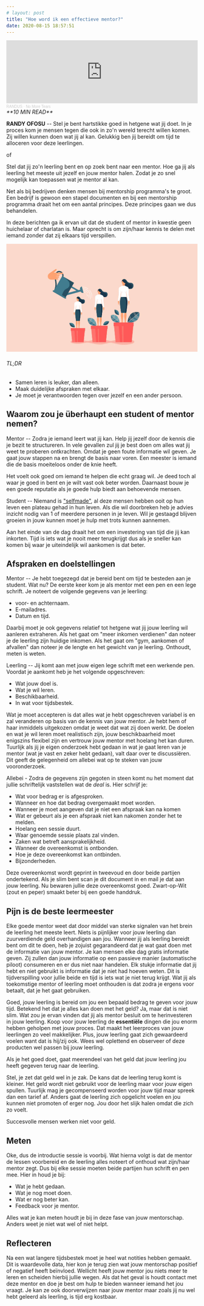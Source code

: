 ```yaml
---
# layout: post
title: "Hoe word ik een effectieve mentor?"
date: 2020-08-15 18:57:51
---
```


<iframe width="100%" height="166" scrolling="no" frameborder="no" allow="autoplay" src="https://w.soundcloud.com/player/?url=https%3A//api.soundcloud.com/tracks/864575497&color=%23daa51f&auto_play=false&hide_related=false&show_comments=true&show_user=true&show_reposts=false&show_teaser=true"></iframe><div style="font-size: 10px; color: #cccccc;line-break: anywhere;word-break: normal;overflow: hidden;white-space: nowrap;text-overflow: ellipsis; font-family: Interstate,Lucida Grande,Lucida Sans Unicode,Lucida Sans,Garuda,Verdana,Tahoma,sans-serif;font-weight: 100;"><a href="https://soundcloud.com/randus95" title="RANDUS" target="_blank" style="color: #cccccc; text-decoration: none;">RANDUS</a> · <a href="https://soundcloud.com/randus95/byron" title="No More Tears" target="_blank" style="color: #cccccc; text-decoration: none;">No More Tears</a></div>

<link rel="stylesheet" href="https://cdnjs.cloudflare.com/ajax/libs/font-awesome/4.7.0/css/font-awesome.min.css">
<i class="fa fa-clock-o" aria-hidden="true" style="fontsize:20px"> **10 MIN READ**</i>

**RANDY OFOSU** -- Stel je bent hartstikke goed in hetgene wat jij doet. In je proces kom je mensen tegen die ook in zo'n wereld terecht willen komen. Zij willen kunnen doen wat jij al kan. Gelukkig ben jij bereidt om tijd te alloceren voor deze leerlingen.

of

Stel dat jij zo'n leerling bent en op zoek bent naar een mentor. Hoe ga jij als leerling het meeste uit jezelf en jouw mentor halen. Zodat je zo snel mogelijk kan toepassen wat je mentor al kan.

Net als bij bedrijven denken mensen bij mentorship programma's te groot. Een bedrijf is gewoon een stapel documenten en bij een mentorship programma draait het om een aantal principes. Deze principes gaan we dus behandelen.

In deze berichten ga ik ervan uit dat de student of mentor in kwestie geen huichelaar of charlatan is. Maar oprecht is om zijn/haar kennis te delen met iemand zonder dat zij elkaars tijd verspillen.

<img src="/assets/img/Mentorship.jpg" alt="Help je mentee groeien" title="Een groeiende leerling.">

###### TL;DR

- Samen leren is leuker, dan alleen.
- Maak duidelijke afspraken met elkaar.
- Je moet je verantwoorden tegen over jezelf en een ander persoon.

## Waarom zou je überhaupt een student of mentor nemen?

Mentor -- Zodra je iemand leert wat jij kan. Help jij jezelf door de kennis die je bezit te structureren. In vele gevallen zul jij je best doen om alles wat jij weet te proberen ontkrachten. Omdat je geen foute informatie wil geven. Je gaat jouw stappen na en brengt de basis naar voren. Een meester is iemand die de basis moeiteloos onder de knie heeft. 

Het voelt ook goed om iemand te helpen die echt graag wil. Je deed toch al waar je goed in bent en je wilt vast ook beter worden. Daarnaast bouw je een goede reputatie als je goede hulp biedt aan behoevende mensen. 

Student -- Niemand is <a href="https://www.businessinsider.nl/youngest-self-made-billionaires-kylie-jenner-mark-zuckerberg-2019-3?international=true&r=US" target="_blank"> "selfmade"</a>, al deze mensen hebben ooit op hun leven een plateau gehad in hun leven. Als die wil doorbreken heb je advies inzicht nodig van 1 of meerdere personen in je leven. Wil je gestaagd blijven groeien in jouw kunnen moet je hulp met trots kunnen aannemen. 

Aan het einde van de dag draait het om een investering van tijd die jij kan inkorten. Tijd is iets wat je nooit meer terugkrijgt dus als je sneller kan komen bij waar je uiteindelijk wil aankomen is dat beter.

## Afspraken en doelstellingen

Mentor -- Je hebt toegezegd dat je bereid bent om tijd te besteden aan je student. Wat nu? De eerste keer kom je als mentor met een pen en een lege schrift. Je noteert de volgende gegevens van je leerling:

- voor- en achternaam.
- E-mailadres.
- Datum en tijd.

Daarbij moet je ook gegevens relatief tot hetgene wat jij jouw leerling wil aanleren extraheren. Als het gaat om "meer inkomen verdienen" dan noteer je de leerling zijn huidige inkomen. Als het gaat om "gym, aankomen of afvallen" dan noteer je de lengte en het gewicht van je leerling. Onthoudt, meten is weten.

Leerling -- Jij komt aan met jouw eigen lege schrift met een werkende pen. Voordat je aankomt heb je het volgende opgeschreven:

- Wat jouw doel is.
- Wat je wil leren.
- Beschikbaarheid.
- In wat voor tijdsbestek.

Wat je moet accepteren is dat alles wat je hebt opgeschreven variabel is en zal veranderen op basis van de kennis van jouw mentor. Je hebt hem of haar inmiddels uitgekozen omdat je weet dat wat zij doen werkt. De doelen en wat je wil leren moet realistisch zijn, jouw beschikbaarheid moet enigszins flexibel zijn en vertrouw jouw mentor met hoelang het kan duren. Tuurlijk als jij je eigen onderzoek hebt gedaan in wat je gaat leren van je mentor (wat je vast en zeker hebt gedaan), valt daar over te discussiëren. Dit geeft de gelegenheid om allebei wat op te steken van jouw vooronderzoek.

Allebei - Zodra de gegevens zijn gegoten in steen komt nu het moment dat jullie schriftelijk vaststellen wat de _deal_ is. Hier schrijf je:

- Wat voor bedrag er is afgesproken.
- Wanneer en hoe dat bedrag overgemaakt moet worden.
- Wanneer je moet aangeven dat je niet een afspraak kan na komen 
- Wat er gebeurt als je een afspraak niet kan nakomen zonder het te melden.
- Hoelang een sessie duurt.
- Waar genoemde sessie plaats zal vinden.
- Zaken wat betreft aansprakelijkheid.
- Wanneer de overeenkomst is ontbonden. 
- Hoe je deze overeenkomst kan ontbinden.
- Bijzonderheden.

Deze overeenkomst wordt geprint in tweevoud en door beide partijen ondertekend. Als je slim bent scan je dit document in en mail je dat aan jouw leerling. Nu bewaren jullie deze overeenkomst goed. Zwart-op-Wit (zout en peper) smaakt beter bij een goede handdruk.

## Pijn is de beste leermeester

Elke goede mentor weet dat door middel van sterke signalen van het brein de leerling het meeste leert. Niets is pijnlijker voor jouw leerling dan zuurverdiende geld overhandigen aan jou. Wanneer jij als leerling bereidt bent om dit te doen, heb je zojuist gegarandeerd dat je wat gaat doen met de informatie van jouw mentor. Je kan mensen elke dag gratis informatie geven. Zij zullen dan jouw informatie op een passieve manier (automatische piloot) consumeren en er dus niet naar handelen. Elk stukje informatie dat jij hebt en niet gebruikt is informatie dat je niet had hoeven weten. Dit is tijdverspilling voor jullie beide en tijd is iets wat je niet terug krijgt. Wat jij als toekomstige mentor of leerling moet onthouden is dat zodra je ergens voor betaalt, dat je het gaat gebruiken.

Goed, jouw leerling is bereid om jou een bepaald bedrag te geven voor jouw tijd. Betekend het dat je alles kan doen met het geld? Ja, maar dat is niet slim. Wat zou je ervan vinden dat jij als mentor besluit om te herinvesteren in jouw leerling. Koop voor jouw leerling de **essentiële** dingen die jou enorm hebben geholpen met jouw proces. Dat maakt het leerproces van jouw leerlingen zo veel makkelijker. Plus, jouw leerling gaat zich gewaardeerd voelen want dat is hij/zij ook. Wees wel oplettend en observeer of deze producten wel passen bij jouw leerling.

Als je het goed doet, gaat meerendeel van het geld dat jouw leerling jou heeft gegeven terug naar de leerling.

Stel, je zet dat geld wel in je zak. De kans dat de leerling terug komt is kleiner. Het geld wordt niet gebruikt voor de leerling maar voor jouw eigen spullen. Tuurlijk mag je gecompenseerd worden voor jouw tijd maar spreek dan een tarief af. Anders gaat de leerling zich opgelicht voelen en jou kunnen niet promoten of erger nog. Jou door het slijk halen omdat die zich zo voelt.

Succesvolle mensen werken niet voor geld.

## Meten

Oke, dus de introductie sessie is voorbij. Wat hierna volgt is dat de mentor de lessen voorbereid en de leerling alles noteert of onthoud wat zijn/haar mentor zegt. Dus bij elke sessie moeten beide partijen hun schrift en pen mee. Hier in houd je bij:
- Wat je hebt gedaan.
- Wat je nog moet doen.
- Wat er nog beter kan.
- Feedback voor je mentor.

Alles wat je kan meten houdt je bij in deze fase van jouw mentorschap. Anders weet je niet wat wel of niet helpt.

## Reflecteren

Na een wat langere tijdsbestek moet je heel wat notities hebben gemaakt. Dit is waardevolle data, hier kon je terug zien wat jouw mentorschap positief of negatief heeft beïnvloed. Wellicht heeft jouw mentor jou niets meer te leren en scheiden hierbij jullie wegen. Als dat het geval is houdt contact met deze mentor en doe je best om hulp te bieden wanneer iemand het jou vraagt. Je kan ze ook doorverwijzen naar jouw mentor maar zoals jij nu wel hebt geleerd als leerling, is tijd erg kostbaar.